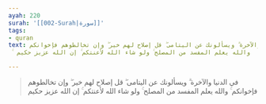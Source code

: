 ```yaml
---
ayah: 220
surah: '[[002-Surah|سورة]]'
tags:
- quran
text: في الدنيا والآخرة ۗ ويسألونك عن اليتامى ۖ قل إصلاح لهم خير ۖ وإن تخالطوهم فإخوانكم
  ۚ والله يعلم المفسد من المصلح ۚ ولو شاء الله لأعنتكم ۚ إن الله عزيز حكيم

---
```

> في الدنيا والآخرة ۗ ويسألونك عن اليتامى ۖ قل إصلاح لهم خير ۖ وإن تخالطوهم فإخوانكم ۚ والله يعلم المفسد من المصلح ۚ ولو شاء الله لأعنتكم ۚ إن الله عزيز حكيم
